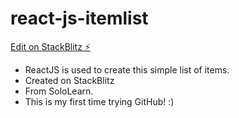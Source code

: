 # react-js-itemlist

[Edit on StackBlitz ⚡️](https://stackblitz.com/edit/react-cvftdj)

- ReactJS is used to create this simple list of items.
- Created on StackBlitz
- From SoloLearn.
- This is my first time trying GitHub! :)
